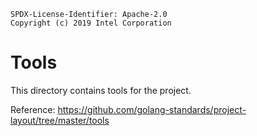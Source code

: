 ```text
SPDX-License-Identifier: Apache-2.0
Copyright (c) 2019 Intel Corporation
```

# Tools
This directory contains tools for the project.

Reference: https://github.com/golang-standards/project-layout/tree/master/tools
